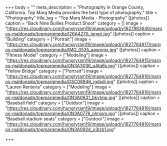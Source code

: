 +++
body = ""
meta_description = "Photography in Orange County, California. Top Marq Media provides the best type of photography."
title = "Photography"
title_tag = "Top Marq Media - Photography"
[[photos]]
caption = "Back Nine Bullies Product Shoot"
category = []
image = "https://res.cloudinary.com/hungryram19/image/upload/v1627883646/marqos-maldonado/topmarqmedia/I26A4270_jerwri.jpg"
[[photos]]
caption = "Building"
category = ["Portrait"]
image = "https://res.cloudinary.com/hungryram19/image/upload/v1627764817/marqos-maldonado/topmarqmedia/IMG_0535_apwnmx.jpg"
[[photos]]
caption = "Fitness Model"
category = ["Modeling"]
image = "https://res.cloudinary.com/hungryram19/image/upload/v1627764815/marqos-maldonado/topmarqmedia/0N3A3036_u4tq8s.jpg"
[[photos]]
caption = "Yellow Bridge"
category = ["Portrait"]
image = "https://res.cloudinary.com/hungryram19/image/upload/v1627764816/marqos-maldonado/topmarqmedia/DSC08946_jgdxdi.jpg"
[[photos]]
caption = "Lauren Renteria"
category = ["Modeling"]
image = "https://res.cloudinary.com/hungryram19/image/upload/v1627764816/marqos-maldonado/topmarqmedia/0N3A0631_bkytmp.jpg"
[[photos]]
caption = "Baseball field"
category = ["Outdoor"]
image = "https://res.cloudinary.com/hungryram19/image/upload/v1627764816/marqos-maldonado/topmarqmedia/0N3A0776_ohnjxm.jpg"
[[photos]]
caption = "Baseball stadium seats"
category = ["Outdoor"]
image = "https://res.cloudinary.com/hungryram19/image/upload/v1627764816/marqos-maldonado/topmarqmedia/0N3A0924_o3lzb1.jpg"

+++
